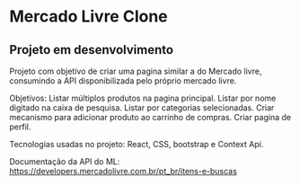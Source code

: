 # Mercado Livre Clone

## Projeto em desenvolvimento

Projeto com objetivo de criar uma pagina similar a do Mercado livre, consumindo a API disponibilizada pelo próprio mercado livre.

Objetivos:
  Listar múltiplos produtos na pagina principal.
  Listar por nome digitado na caixa de pesquisa.
  Listar por categorias selecionadas.
  Criar mecanismo para adicionar produto ao carrinho de compras.
  Criar pagina de perfil.

Tecnologias usadas no projeto: React, CSS, bootstrap e Context Api.

Documentação da API do ML: https://developers.mercadolivre.com.br/pt_br/itens-e-buscas
